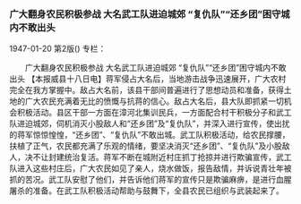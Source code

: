 ### 广大翻身农民积极参战  大名武工队进迫城郊  “复仇队”“还乡团”困守城内不敢出头

1947-01-20
第2版()
专栏：

　　广大翻身农民积极参战
    大名武工队进迫城郊
    “复仇队”“还乡团”困守城内不敢出头
    【本报威县十八日电】蒋军侵占大名后，当地游击战争迅速展开，广大农村完全在我方掌握中。敌占大名前，该县干部间普遍进行了思想动员和准备，获得土地的广大农民充满着无比的愤慨与抗蒋的信心。敌占大名后，县大队即抓紧一切机会积极活动。县区干部一方面在漳河北集训民兵，一方面配合村干积极分子和武工队进迫城郊，伺机消灭小股敌人和“还乡团”及“复仇队”，并深入进行宣传，使出扰的蒋军惊惊惶惶，“还乡团”、“复仇队”不敢出城。武工队积极活动，给农民撑腰，扶植了正气，农民都充满了乐观的情绪，要坚决消灭“还乡团”、“复仇队”及小股敌人，决不让封建统治复活。蒋军不断在城附近村庄抓丁抢掠并进行欺骗宣传，武工队进入这些村庄后，广大农民如见了亲人，烧水做饭，报告敌情，并诉说青壮年被抓的苦况。武工队安慰了他们，并告诉他们蒋军的宣传只是欺骗麻痹，是进行血腥屠杀的准备。在武工队积极活动帮助与鼓舞下，全县农民已组织与武装起来了。
